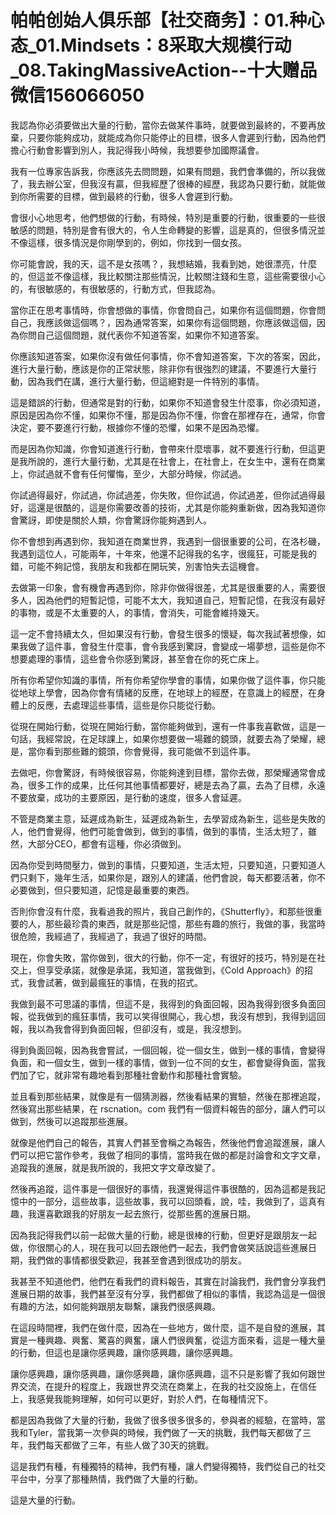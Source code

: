 # 帕帕创始人俱乐部【社交商务】：01.种心态_01.Mindsets：8采取大规模行动_08.TakingMassiveAction--十大赠品微信156066050

我認為你必須要做出大量的行動，當你去做某件事時，就要做到最終的，不要再放棄，只要你能夠成功，就能成為你只能停止的目標，很多人會遲到行動，因為他們擔心行動會影響到別人，我記得我小時候，我想要參加國際議會。

我有一位專家告訴我，你應該先去問問題，如果有問題，我們會準備的，所以我做了，我去辦公室，但我沒有贏，但我經歷了很棒的經歷，我認為只要行動，就能做到你所需要的目標，做到最終的行動，很多人會遲到行動。

會很小心地思考，他們想做的行動，有時候，特別是重要的行動，很重要的一些很敏感的問題，特別是會有很大的，令人生命轉變的影響，這是真的，但很多情況並不像這樣，很多情況是你剛學到的，例如，你找到一個女孩。

你可能會說，我的天，這不是女孩嗎？，我想結婚，我看到她，她很漂亮，什麼的，但這並不像這樣，我比較關注那些情況，比較關注錢和生意，這些需要很小心的，有很敏感的，有很敏感的，行動方式，但我認為。

當你正在思考事情時，你會想做的事情，你會問自己，如果你有這個問題，你會問自己，我應該做這個嗎？，因為通常答案，如果你有這個問題，你應該做這個，因為你問自己這個問題，就代表你不知道答案，如果你不知道答案。

你應該知道答案，如果你沒有做任何事情，你不會知道答案，下次的答案，因此，進行大量行動，應該是你的正常狀態，除非你有很強烈的建議，不要進行大量行動，因為我們在講，進行大量行動，但這絕對是一件特別的事情。

這是錯誤的行動，但通常是對的行動，如果你不知道會發生什麼事，你必須知道，原因是因為你不懂，如果你不懂，那是因為你不懂，你會在那裡存在，通常，你會決定，要不要進行行動，根據你不懂的恐懼，如果不是因為恐懼。

而是因為你知識，你會知道進行行動，會帶來什麼壞事，就不要進行行動，但這更是我所說的，進行大量行動，尤其是在社會上，在社會上，在女生中，還有在商業上，你試過就不會有任何懼悔，至少，大部分時候，你試過。

你試過得最好，你試過，你試過差，你失敗，但你試過，你試過差，但你試過得最好，這還是很酷的，這是你需要改善的技術，尤其是你能夠重新做，因為我知道你會驚訝，即使是關於人類，你會驚訝你能夠遇到人。

你不會想到再遇到你，我知道在商業世界，我遇到一個很重要的公司，在洛杉磯，我遇到這位人，可能兩年，十年來，他還不記得我的名字，很瘋狂，可能是我的錯，可能不夠記憶，我朋友和我都在開玩笑，別害怕失去這機會。

去做第一印象，會有機會再遇到你，除非你做得很差，尤其是很重要的人，需要很多人，因為他們的短暫記憶，可能不太大，我知道自己，短暫記憶，在我沒有最好的事物，或是不太重要的人，的事情，會消失，可能會維持幾天。

這一定不會持續太久，但如果沒有行動，會發生很多的懷疑，每次我試著想像，如果我做了這件事，會發生什麼事，會令我感到驚訝，會變成一場夢想，這些是你不想要處理的事情，這些會令你感到驚訝，甚至會在你的死亡床上。

所有你希望你知識的事情，所有你希望你學會的事情，如果你做了這件事，你只能從地球上學會，因為你會有情緒的反應，在地球上的經歷，在意識上的經歷，在身體上的反應，去處理這些事情，這些是你只能從行動。

從現在開始行動，從現在開始行動，當你能夠做到，還有一件事我喜歡做，這是一句話，我經常說，在足球課上，如果你想要做一場難的鏡頭，就要去為了榮耀，總是，當你看到那些難的鏡頭，你會覺得，我可能做不到這件事。

去做吧，你會驚訝，有時候很容易，你能夠達到目標，當你去做，那榮耀通常會成為，很多工作的成果，比任何其他事情都要好，總是去為了贏，去為了目標，永遠不要放棄，成功的主要原因，是行動的速度，很多人會延遲。

不管是商業主意，延遲成為新生，延遲成為新生，去學習成為新生，這些是失敗的人，他們會覺得，他們可能會做到，做到的事情，做到的事情，生活太短了，雖然，大部分CEO，都會有這種，你必須做到。

因為你受到時間壓力，做到的事情，只要知道，生活太短，只要知道，只要知道人們只剩下，幾年生活，如果你是，跟別人的建議，他們會說，每天都要活著，你不必要做到，但只要知道，記憶是最重要的東西。

否則你會沒有什麼，我看過我的照片，我自己創作的，《Shutterfly》，和那些很重要的人，那些最珍貴的東西，就是那些記憶，那些有趣的旅行，我做的事，我當時很危險，我經過了，我經過了，我過了很好的時間。

現在，你會失敗，當你做到，很大的行動，你不一定，有很好的技巧，特別是在社交上，但享受承諾，就像是承諾，我知道，當我做到，《Cold Approach》的招式，我會試著，做到最瘋狂的事情，在我的招式。

我做到最不可思議的事情，但這不是，我得到的負面回報，因為我得到很多負面回報，從我做到的瘋狂事情，我可以笑得很開心，我心想，我沒有想到，我得到這回報，我以為我會得到負面回報，但卻沒有，或是，我沒想到。

得到負面回報，因為我會嘗試，一個回報，從一個女生，做到一樣的事情，會變得負面，和一個女生，做到一樣的事情，做到一位不同的女生，都會變得負面，當我們加了它，就非常有趣地看到那種社會動作和那種社會實驗。

並且看到那些結果，就像是有一個猜測器，然後看結果的實驗，然後在那裡追蹤，然後寫出那些結果，在 rscnation。com 我們有一個資料報告的部分，讓人們可以做到，然後可以追蹤那些進展。

就像是他們自己的報告，其實人們甚至會稱之為報告，然後他們會追蹤進展，讓人們可以把它當作參考，我做了相同的事情，當時我在做的都是討論會和文字文章，追蹤我的進展，就是我所說的，我把文字文章改變了。

然後再追蹤，這件事是一個很好的事情，我還覺得這件事很酷的，因為這都是我記憶中的一部分，這些故事，這些故事，我可以回頭看，說，哇，我做到了，這真有趣，我還喜歡跟我的好朋友一起去旅行，從那些舊的進展日期。

因為我記得我們以前一起做大量的行動，總是很棒的行動，但更好是跟朋友一起做，你很關心的人，現在我可以回去跟他們一起去，我們會做笑話說這些進展日期，我們做的事情都很受歡迎，我甚至會遇到很成功的朋友。

我甚至不知道他們，他們在看我們的資料報告，其實在討論我們，我們會分享我們進展日期的故事，我們甚至沒有分享，我們都做了相似的事情，我認為這是一個很有趣的方法，如何能夠跟朋友聯繫，讓我們很感興趣。

在這段時間裡，我們在做什麼，因為在一些地方，做什麼，這不是自發的進展，其實是一種興趣、興奮、驚喜的興奮，讓人們很興奮，從這方面來看，這是一種大量的行動，但這也是讓你感興趣，讓你感興趣，讓你感興趣。

讓你感興趣，讓你感興趣，讓你感興趣，讓你感興趣，這不只是影響了我如何跟世界交流，在提升的程度上，我跟世界交流在商業上，在我的社交設施上，在信任上，我感覺我能夠理解，如何可以更好，對於人們，在每種情況下。

都是因為我做了大量的行動，我做了很多很多很多的，參與者的經驗，在當時，當我和Tyler，當我第一次參與的時候，我們做了一天的挑戰，我們每天都做了三年，我們每天都做了三年，有些人做了30天的挑戰。

這是我們有種，有種獨特的精神，我們有種，讓人們變得獨特，我們從自己的社交平台中，分享了那種熱情，我們做了大量的行動。

這是大量的行動。